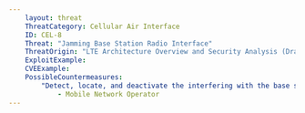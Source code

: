 ```yaml
---
    layout: threat
    ThreatCategory: Cellular Air Interface
    ID: CEL-8
    Threat: "Jamming Base Station Radio Interface"
    ThreatOrigin: "LTE Architecture Overview and Security Analysis (Draft NISTIR 8071) [^166]"
    ExploitExample:
    CVEExample:
    PossibleCountermeasures:
        "Detect, locate, and deactivate the interfering with the base station radio interface.":
            - Mobile Network Operator
---
```

